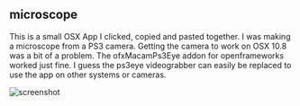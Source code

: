 microscope
---

This is a small OSX App I clicked, copied and pasted together. I was making a microscope from a PS3 camera. Getting the camera to work on OSX 10.8 was a bit of a problem. The ofxMacamPs3Eye addon for openframeworks worked just fine. I guess the ps3eye videograbber can easily be replaced to use the app on other systems or cameras.

![screenshot](http://f.cl.ly/items/3V053R0S312I0O3A2s0K/Screen%20Shot%202013-04-01%20at%204.48.33%20PM.png)